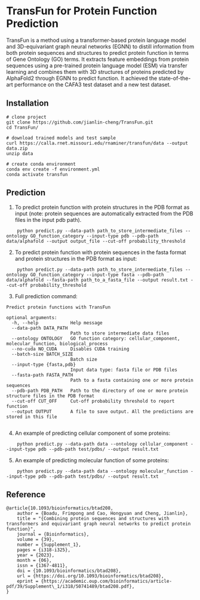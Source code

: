 # TransFun for Protein Function Prediction
TransFun is a method using a transformer-based protein language model and 3D-equivariant graph neural networks (EGNN) to distill information from both protein sequences and structures to predict protein function in terms of Gene Ontology (GO) terms. It extracts feature embeddings from protein sequences using a pre-trained protein language model (ESM) via transfer learning and combines them with 3D structures of proteins predicted by AlphaFold2 through EGNN to predict function. It achieved the state-of-the-art performance on the CAFA3 test dataset and a new test dataset.



## Installation
```
# clone project
git clone https://github.com/jianlin-cheng/TransFun.git
cd TransFun/

# download trained models and test sample
curl https://calla.rnet.missouri.edu/rnaminer/transfun/data --output data.zip
unzip data

# create conda environment
conda env create -f environment.yml
conda activate transfun
```


## Prediction
1. To predict protein function with protein structures in the PDB format as input (note: protein sequences are automatically extracted from the PDB files in the input pdb path).
```
    python predict.py --data-path path_to_store_intermediate_files --ontology GO_function_category --input-type pdb --pdb-path data/alphafold --output output_file --cut-off probability_threshold
```

2. To predict protein function with protein sequences in the fasta format and protein structures in the PDB format as input: 
```
    python predict.py --data-path path_to_store_intermediate_files --ontology GO_function_category --input-type fasta --pdb-path data/alphafold --fasta-path path_to_a_fasta_file --output result.txt --cut-off probability_threshold
```

3. Full prediction command: 
```
Predict protein functions with TransFun

optional arguments:
  -h, --help            Help message
  --data-path DATA_PATH
                        Path to store intermediate data files
  --ontology ONTOLOGY   GO function category: cellular_component, molecular_function, biological_process
  --no-cuda NO_CUDA     Disables CUDA training
  --batch-size BATCH_SIZE
                        Batch size
  --input-type {fasta,pdb}
                        Input data type: fasta file or PDB files
  --fasta-path FASTA_PATH
                        Path to a fasta containing one or more protein sequences
  --pdb-path PDB_PATH   Path to the directory of one or more protein structure files in the PDB format
  --cut-off CUT_OFF     Cut-off probability threshold to report function
  --output OUTPUT       A file to save output. All the predictions are stored in this file
  
```

4. An example of predicting cellular component of some proteins: 
```
    python predict.py --data-path data --ontology cellular_component --input-type pdb --pdb-path test/pdbs/ --output result.txt
```

5. An example of predicting molecular function of some proteins: 
```
    python predict.py --data-path data --ontology molecular_function --input-type pdb --pdb-path test/pdbs/ --output result.txt
```

## Reference
```
@article{10.1093/bioinformatics/btad208,
    author = {Boadu, Frimpong and Cao, Hongyuan and Cheng, Jianlin},
    title = "{Combining protein sequences and structures with transformers and equivariant graph neural networks to predict protein function}",
    journal = {Bioinformatics},
    volume = {39},
    number = {Supplement_1},
    pages = {i318-i325},
    year = {2023},
    month = {06},
    issn = {1367-4811},
    doi = {10.1093/bioinformatics/btad208},
    url = {https://doi.org/10.1093/bioinformatics/btad208},
    eprint = {https://academic.oup.com/bioinformatics/article-pdf/39/Supplement\_1/i318/50741489/btad208.pdf},
}

```
